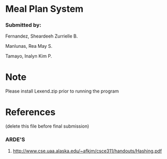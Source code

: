 # Meal Plan System
### Submitted by:
Fernandez, Sheardeeh Zurrielle B.

Manlunas, Rea May S.

Tamayo, Inalyn Kim P.
# Note
Please install Lexend.zip prior to running the program
# References
(delete this file before final submission)

### ARDE'S
1. http://www.cse.uaa.alaska.edu/~afkjm/csce311/handouts/Hashing.pdf
